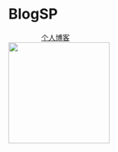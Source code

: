 # BlogSP
<a href="https://blog.myfeiyou.com/home/index" style="padding-left:65px;">个人博客</a>
<br>
<img src="https://blog.myfeiyou.com/public/public/images/weixin_chart.jpg" width="200px" alt="">
